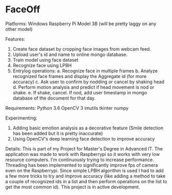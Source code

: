 # FaceOff

Platforms:
Windows
Raspberry Pi Model 3B (will be pretty laggy on any other model)


Features: 
1. Create face dataset by cropping face images from webcam feed. 
2. Upload user's id and name to online mongo database.
3. Train model using face dataset
4. Recognize face using LPBH
5. Entrylog operations:
    a. Recognize face in multiple frames
    b. Analyze recognized face frames and display the Aggregate id (for more accuracy)
    c. Ask user to confirm by nodding or cancel by shaking head
    d. Perform motion analysis and predict if head movement is nod or shake. 
    e. If shake, cancel. If nod, add user timestamp in mongo database of the document for that day. 
    
    
Requirements:
Python 3.6
OpenCV 3
imutils
tkinter
numpy


Experimenting:
1. Adding basic emotion analysis as a decorative feature (Smile detection has been added but it is pretty inaccurate)
2. Using OpenCV's deep learning face detection to improve accuracy



Details:
This is part of my Project for Master's Degree in Advanced IT. The application was made to work with Raspberrypi so it works with very low resource computers. I'm continuously trying to increase performance. Threading has been implemented to significantly improve fps of camera even on the Raspberrypi. Since simple LPBH algorithm is used I had to add a few more tricks to try and improve accuracy (like adding a method to take a couple of recognized ids in a list and then perform operations on the list to get the most common id). 
This project is in active development. 
